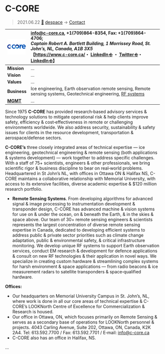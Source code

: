 # C-CORE
> 2021.06.22 [🚀](../../index/index.md) [despace](../index.md) → [Contact](../contact.md)

|[![](../f/contact/c/c_core_logo1_thumb.png)](../f/contact/c/c_core_logo1.png)|<info@c-core.ca>, +1(709)864-8354, Fax: +1(709)864-4706;<br> *Captain Robert A. Bartlett Building, 1 Morrissey Road, St. John’s, NL, Canada, A1B 3X5*<br> 【<https://www.c-core.ca/>・ [LinkedIn ⎆](https://www.linkedin.com/company/c-core) ・ [Twitter ⎆](https://twitter.com/ccore1975)・ [LinkedIn ⎆](https://www.linkedin.com/company/c-core)】|
|:--|:--|
|**Mission**|…|
|**Vision**|…|
|**Values**|…|
|**Business**|Ice engineering, Earth observation remote sensing, Remote sensing systems, Geotechnical engineering, [RF systems](../comms.md) |
|**[MGMT](../mgmt.md)**|…|

Since 1975 **C-CORE** has provided research‑based advisory services & technology solutions to mitigate operational risk & help clients improve safety, efficiency & cost‑effectiveness in remote or challenging environments worldwide. We also address security, sustainability & safety issues for clients in the resource development, transportation & aerospace/defense sectors.

**C-CORE’s** three closely integrated areas of technical expertise — ice engineering, geotechnical engineering & remote sensing (both applications & systems development) — work together to address specific challenges. With a staff of 75+ scientists, engineers & other professionals, we bring scientific rigor & business discipline to bear on real‑world problems. Headquartered in St John’s NL, with offices in Ottawa ON & Halifax NS, C-CORE maintains a collaborative relationship with Memorial University, with access to its extensive facilities, diverse academic expertise & $120 million research portfolio.

   - **Remote Sensing Systems**. From developing algorithms for advanced signal & image processing to instrumentation development & transponder design, C-CORE has advanced machine & vision systems for use on & under the ocean, on & beneath the Earth, & in the skies & space above. Our team of 30+ remote sensing engineers & scientists represents the largest concentration of diverse remote sensing expertise in Canada, dedicated to developing efficient systems to address public & private sector priorities such as climate change adaptation, public & environmental safety, & critical infrastructure monitoring. We develop unique RF systems to support Earth observation services, conduct EM research & development for defence applications & consult on new RF technologies & their application in novel ways. We specialize in creating custom hardware & streamlining complex systems for harsh environment & space applications — from radio beacons & ice measurement radars to satellite transponders & space‑qualified hardware.

**Offices:**

   - Our headquarters on Memorial University Campus in St. John’s, NL, where work is done in all our core areas of technical expertise & C-CORE’s LOOKNorth Centre of Excellence for Commercialization & Research is housed.
   - Our office in Ottawa, ON, which focuses primarily on Remote Sensing & serves as a secondary base of operations for LOOKNorth personnel & projects. 4043 Carling Avenue, Suite 202, Ottawa, ON, Canada, K2K 2A4. Tel: 613.592.7700 / Fax: 613.592.7701 / E‑mail: <info@c-core.ca>
   - C-CORE also has an office in Halifax, NS.

<p style="page-break-after:always"> </p>

…
